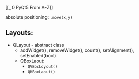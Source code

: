 [[_ 0 PyQt5 From A-Z]]

absolute positioning: `.move(x,y)`

## Layouts:
- QLayout - abstract class
	- addWidget(), removeWidget(), count(), setAlignment(), setEnabled(bool)
	- QBoxLaout:
		- `QVBocLoyout()`
		- `QHBoxLaout()`









